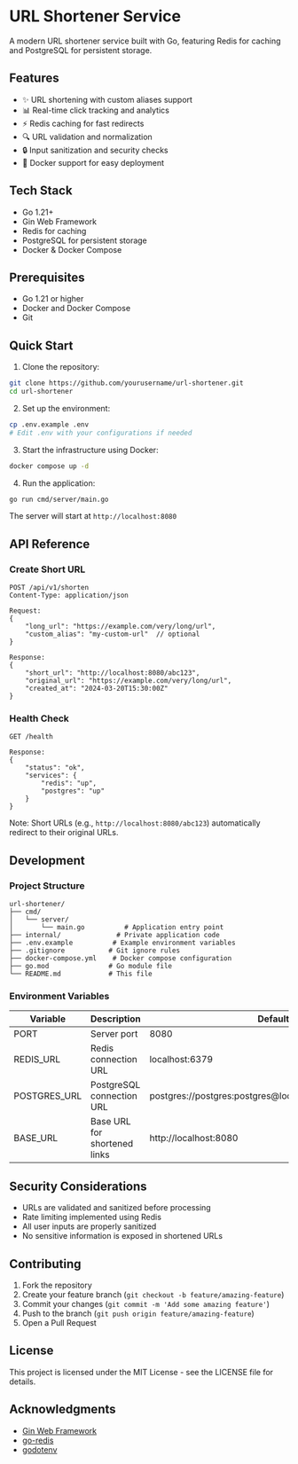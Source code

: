 # URL Shortener Service

A modern URL shortener service built with Go, featuring Redis for caching and PostgreSQL for persistent storage.

## Features

- ✨ URL shortening with custom aliases support
- 📊 Real-time click tracking and analytics
- ⚡ Redis caching for fast redirects
- 🔍 URL validation and normalization
- 🔒 Input sanitization and security checks
- 🐳 Docker support for easy deployment

## Tech Stack

- Go 1.21+
- Gin Web Framework
- Redis for caching
- PostgreSQL for persistent storage
- Docker & Docker Compose

## Prerequisites

- Go 1.21 or higher
- Docker and Docker Compose
- Git

## Quick Start

1. Clone the repository:
```bash
git clone https://github.com/yourusername/url-shortener.git
cd url-shortener
```

2. Set up the environment:
```bash
cp .env.example .env
# Edit .env with your configurations if needed
```

3. Start the infrastructure using Docker:
```bash
docker compose up -d
```

4. Run the application:
```bash
go run cmd/server/main.go
```

The server will start at `http://localhost:8080`

## API Reference

### Create Short URL
```http
POST /api/v1/shorten
Content-Type: application/json

Request:
{
    "long_url": "https://example.com/very/long/url",
    "custom_alias": "my-custom-url"  // optional
}

Response:
{
    "short_url": "http://localhost:8080/abc123",
    "original_url": "https://example.com/very/long/url",
    "created_at": "2024-03-20T15:30:00Z"
}
```

### Health Check
```http
GET /health

Response:
{
    "status": "ok",
    "services": {
        "redis": "up",
        "postgres": "up"
    }
}
```

Note: Short URLs (e.g., `http://localhost:8080/abc123`) automatically redirect to their original URLs.

## Development

### Project Structure
```
url-shortener/
├── cmd/
│   └── server/
│       └── main.go          # Application entry point
├── internal/              # Private application code
├── .env.example          # Example environment variables
├── .gitignore           # Git ignore rules
├── docker-compose.yml    # Docker compose configuration
├── go.mod               # Go module file
└── README.md            # This file
```

### Environment Variables

| Variable | Description | Default |
|----------|-------------|---------|
| PORT | Server port | 8080 |
| REDIS_URL | Redis connection URL | localhost:6379 |
| POSTGRES_URL | PostgreSQL connection URL | postgres://postgres:postgres@localhost:5432/urlshortener |
| BASE_URL | Base URL for shortened links | http://localhost:8080 |

## Security Considerations

- URLs are validated and sanitized before processing
- Rate limiting implemented using Redis
- All user inputs are properly sanitized
- No sensitive information is exposed in shortened URLs

## Contributing

1. Fork the repository
2. Create your feature branch (`git checkout -b feature/amazing-feature`)
3. Commit your changes (`git commit -m 'Add some amazing feature'`)
4. Push to the branch (`git push origin feature/amazing-feature`)
5. Open a Pull Request

## License

This project is licensed under the MIT License - see the LICENSE file for details.

## Acknowledgments

- [Gin Web Framework](https://github.com/gin-gonic/gin)
- [go-redis](https://github.com/redis/go-redis)
- [godotenv](https://github.com/joho/godotenv) 